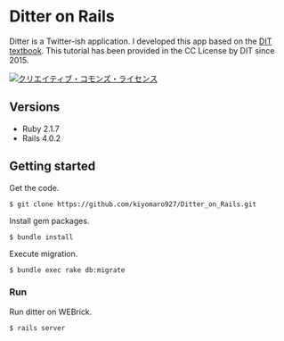 # Ditter on Rails

Ditter is a Twitter-ish application.
I developed this app based on the [DIT textbook](https://github.com/dit-rohm/textbook).
This tutorial has been provided in the CC License by DIT since 2015.

<a rel="license" href="http://creativecommons.org/licenses/by-nc/4.0/"><img alt="クリエイティブ・コモンズ・ライセンス" style="border-width:0" src="https://i.creativecommons.org/l/by-nc/4.0/88x31.png" /></a>

## Versions
- Ruby 2.1.7
- Rails 4.0.2

## Getting started

Get the code.

```
$ git clone https://github.com/kiyomaro927/Ditter_on_Rails.git
```

Install gem packages.

```
$ bundle install
```

Execute migration.

```
$ bundle exec rake db:migrate
```

### Run

Run ditter on WEBrick.

```
$ rails server
```

